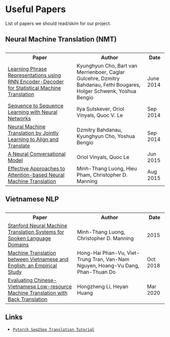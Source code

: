 Useful Papers
==============================
List of papers we should read/skim for our project.



Neural Machine Translation (NMT)
------------
<table align="center">
<caption></caption>
<tr>
	<th>Paper</th>
	<th>Author</th>
	<th>Date</th>
</tr>

<tr>
	<td> <a href="https://arxiv.org/abs/1406.1078" target="_blank"> Learning Phrase Representations using RNN Encoder-Decoder for Statistical Machine Translation</a> </td>
	<td>Kyunghyun Cho, Bart van Merrienboer, Caglar Gulcehre, Dzmitry Bahdanau, Fethi Bougares, Holger Schwenk, Yoshua Bengio</td>
	<td>June 2014 </td>
</tr>


<tr>
	<td> <a href="https://arxiv.org/abs/1409.3215" target="_blank">Sequence to Sequence Learning with Neural Networks </a> </td>
	<td> Ilya Sutskever, Oriol Vinyals, Quoc V. Le </td>
	<td> Sep 2014 </td>
</tr>

<tr>
	<td> <a href="https://arxiv.org/abs/1409.0473" target="_blank">Neural Machine Translation by Jointly Learning to Align and Translate</a> </td>
	<td>Dzmitry Bahdanau, Kyunghyun Cho, Yoshua Bengio</td>
	<td> Sep 2014</td>
</tr>

<tr>
	<td> <a href="https://arxiv.org/abs/1506.05869" target="_blank">A Neural Conversational Model </a> </td>
	<td>Oriol Vinyals, Quoc Le</td>
	<td> Jun 2015 </td>
</tr>

<tr>
	<td> <a href="https://arxiv.org/abs/1508.04025" target="_blank">Effective Approaches to Attention-based Neural Machine Translation</a> </td>
	<td>Minh-Thang Luong, Hieu Pham, Christopher D. Manning</td>
	<td> Aug 2015 </td>
</tr>

</table>

Vietnamese NLP
------------
<table align="center">
<caption></caption>
<tr>
	<th>Paper</th>
	<th>Author</th>
	<th>Date</th>
</tr>

<tr>
	<td> <a href="https://nlp.stanford.edu/pubs/luong-manning-iwslt15.pdf" target="_blank"> Stanford Neural Machine Translation Systems for Spoken Language Domains</a> </td>
	<td>Minh-Thang Luong, Christopher D. Manning</td>
	<td>2015 </td>
</tr>

<tr>
	<td> <a href="https://arxiv.org/abs/1810.12557" target="_blank"> Machine Translation between Vietnamese and English: an Empirical Study</a> </td>
	<td>Hong-Hai Phan-Vu, Viet-Trung Tran, Van-Nam Nguyen, Hoang-Vu Dang, Phan-Thuan Do</td>
	<td>Oct 2018</td>
</tr>

<tr>
	<td> <a href="https://arxiv.org/abs/2003.02197" target="_blank">Evaluating Chinese-Vietnamese Low-resource Machine Translation with
Back Translation</a> </td>
	<td>Hongzheng Li, Heyan Huang</td>
	<td>Mar 2020</td>
</tr>

</table>

Links
------------
- [`Pytorch Seq2Seq Translation Tutorial`](https://pytorch.org/tutorials/intermediate/seq2seq_translation_tutorial.html)

